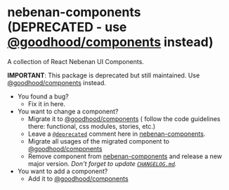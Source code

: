 nebenan-components (DEPRECATED - use [@goodhood/components](https://github.com/goodhood-eu/goodhood/tree/master/packages/components) instead)
==================

A collection of React Nebenan UI Components.

**IMPORTANT**: This package is deprecated but still maintained.
Use [@goodhood/components](https://github.com/goodhood-eu/goodhood/tree/master/packages/components) instead.

- You found a bug?
    - Fix it in here.
- You want to change a component?
    - Migrate it to [@goodhood/components](https://github.com/goodhood-eu/goodhood/tree/master/packages/components) (
      follow the code guidelines there: functional, css modules, stories, etc.)
    - Leave a [`@deprecated`](https://jsdoc.app/tags-deprecated.html) comment here
      in [nebenan-components](https://github.com/goodhood-eu/nebenan-components).
    - Migrate all usages of the migrated component
      to [@goodhood/components](https://github.com/goodhood-eu/goodhood/tree/master/packages/components)
    - Remove component from [nebenan-components](https://github.com/goodhood-eu/nebenan-components) and release a new
      major version. _Don't forget to
      update [`CHANGELOG.md`](https://github.com/goodhood-eu/nebenan-components/blob/master/CHANGELOG.md)._
- You want to add a component?
    - Add it to [@goodhood/components](https://github.com/goodhood-eu/goodhood/tree/master/packages/components)
